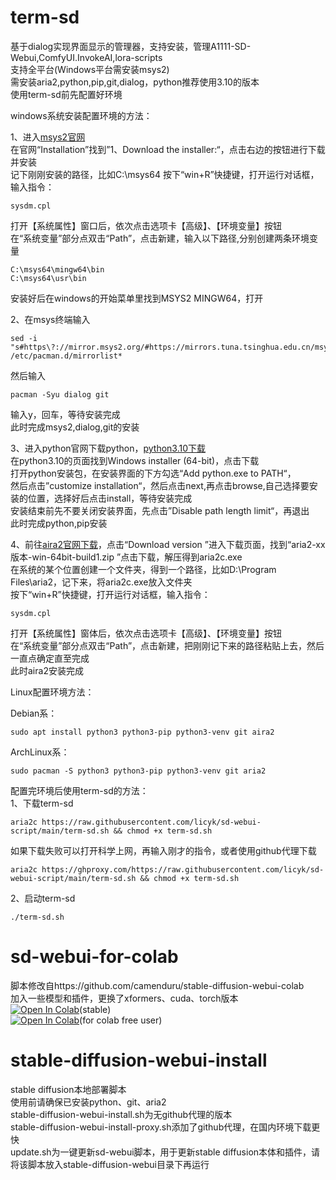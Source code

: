 # term-sd

基于dialog实现界面显示的管理器，支持安装，管理A1111-SD-Webui,ComfyUI.InvokeAI,lora-scripts  
支持全平台(Windows平台需安装msys2)  
需安装aria2,python,pip,git,dialog，python推荐使用3.10的版本  
使用term-sd前先配置好环境  


windows系统安装配置环境的方法：  

1、进入[msys2官网](https://www.msys2.org/)  
在官网“Installation”找到”1、Download the installer:“，点击右边的按钮进行下载并安装  
记下刚刚安装的路径，比如C:\msys64
按下“win+R”快捷键，打开运行对话框，输入指令：  

    sysdm.cpl

打开【系统属性】窗口后，依次点击选项卡【高级】、【环境变量】按钮  
在“系统变量”部分点双击“Path”，点击新建，输入以下路径,分别创建两条环境变量  

    C:\msys64\mingw64\bin
    C:\msys64\usr\bin

安装好后在windows的开始菜单里找到MSYS2 MINGW64，打开  

2、在msys终端输入  

    sed -i "s#https\?://mirror.msys2.org/#https://mirrors.tuna.tsinghua.edu.cn/msys2/#g" /etc/pacman.d/mirrorlist*

然后输入  

    pacman -Syu dialog git 

输入y，回车，等待安装完成  
此时完成msys2,dialog,git的安装  

3、进入python官网下载python，[python3.10下载](https://www.python.org/downloads/release/python-31011/)  
在python3.10的页面找到Windows installer (64-bit)，点击下载  
打开python安装包，在安装界面的下方勾选“Add python.exe to PATH“，  
然后点击”customize installation“，然后点击next,再点击browse,自己选择要安装的位置，选择好后点击install，等待安装完成  
安装结束前先不要关闭安装界面，先点击”Disable path length limit“，再退出  
此时完成python,pip安装  

4、前往[aira2官网下载](http://aria2.github.io/)，点击“Download version ”进入下载页面，找到“aria2-xx版本-win-64bit-build1.zip ”点击下载，解压得到aria2c.exe  
在系统的某个位置创建一个文件夹，得到一个路径，比如D:\Program Files\aria2，记下来，将aria2c.exe放入文件夹  
按下“win+R”快捷键，打开运行对话框，输入指令：  

    sysdm.cpl  

打开【系统属性】窗体后，依次点击选项卡【高级】、【环境变量】按钮  
在“系统变量”部分点双击“Path”，点击新建，把刚刚记下来的路径粘贴上去，然后一直点确定直至完成  
此时aira2安装完成

 Linux配置环境方法：

Debian系：  

    sudo apt install python3 python3-pip python3-venv git aira2

ArchLinux系：  

    sudo pacman -S python3 python3-pip python3-venv git aria2


 配置完环境后使用term-sd的方法：  
 1、下载term-sd

    aria2c https://raw.githubusercontent.com/licyk/sd-webui-script/main/term-sd.sh && chmod +x term-sd.sh

如果下载失败可以打开科学上网，再输入刚才的指令，或者使用github代理下载  

    aria2c https://ghproxy.com/https://raw.githubusercontent.com/licyk/sd-webui-script/main/term-sd.sh && chmod +x term-sd.sh

2、启动term-sd

    ./term-sd.sh



# sd-webui-for-colab

脚本修改自https://github.com/camenduru/stable-diffusion-webui-colab  
加入一些模型和插件，更换了xformers、cuda、torch版本  
[![Open In Colab](https://colab.research.google.com/assets/colab-badge.svg)](https://colab.research.google.com/github/licyk/sd-webui-scipt/blob/main/stable_diffusion_webui_colab.ipynb)(stable)  
[![Open In Colab](https://colab.research.google.com/assets/colab-badge.svg)](https://colab.research.google.com/github/licyk/sd-webui-scipt/blob/main/fast_stable_diffusion.ipynb)(for  colab free user)  

# stable-diffusion-webui-install

stable diffusion本地部署脚本  
使用前请确保已安装python、git、aria2  
stable-diffusion-webui-install.sh为无github代理的版本  
stable-diffusion-webui-install-proxy.sh添加了github代理，在国内环境下载更快  
update.sh为一键更新sd-webui脚本，用于更新stable diffusion本体和插件，请将该脚本放入stable-diffusion-webui目录下再运行
